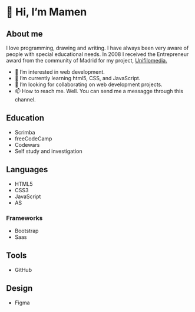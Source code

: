 
<h1>👋 Hi, I’m Mamen</h1>

<h2>About me</h2>
<p>I love programming, drawing and writing. I have always been very aware of people with special educational needs. In 2008 I received the Entrepreneur award from the community of Madrid for my project, <a href="https://www.unifilomedia.net" target="_blank">Unifilomedia.</a></p>
<ul>
  <li> 👀 I’m interested in web development.</li>
  <li> 🌱 I’m currently learning html5, CSS, and JavaScript.</li>
  <li> 💞️ I’m looking for collaborating on web development projects.</li>
  <li> 📫 How to reach me. Well. You can send me a messagge through this channel.</li>
 </ul>

<!---
Amapola-Negra/Amapola-Negra is a ✨ special ✨ repository because its `README.md` (this file) appears on your GitHub profile.
You can click the Preview link to take a look at your changes.
--->
<h2>Education</h2>
<ul>
  <li>Scrimba</li>
  <li>freeCodeCamp</li>
  <li>Codewars</li>
  <li>Self study and investigation</li>
</ul>
<h2>Languages</h2>
<ul>
  <li>HTML5</li>
  <li>CSS3</li>
  <li>JavaScript</li>
  <li>AS</li>   
</ul>
<h3>Frameworks</h3>
<ul>
  <li>Bootstrap</li>
  <li>Saas</li>
</ul>
<h2>Tools</h2>
<ul>
  <li>GitHub</li>
</ul>
<h2>Design</h2>
<ul>
  <li>Figma</li>
</ul>


  
